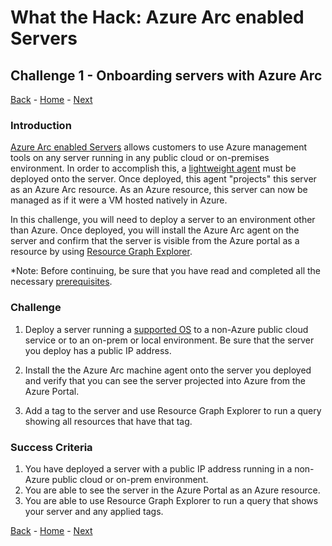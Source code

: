 # What the Hack: Azure Arc enabled Servers 

## Challenge 1 - Onboarding servers with Azure Arc
[Back](challenge00.md) - [Home](../readme.md) - [Next](challenge02.md)

### Introduction

[Azure Arc enabled Servers](https://docs.microsoft.com/en-us/azure/azure-arc/servers/overview) allows customers to use Azure management tools on any server running in any public cloud or on-premises environment. In order to accomplish this, a [lightweight agent](https://docs.microsoft.com/en-us/azure/azure-arc/servers/agent-overview) must be deployed onto the server. Once deployed, this agent "projects" this server as an Azure Arc resource. As an Azure resource, this server can now be managed as if it were a VM hosted natively in Azure. 

In this challenge, you will need to deploy a server to an environment other than Azure. Once deployed, you will install the Azure Arc agent on the server and confirm that the server is visible from the Azure portal as a resource by using [Resource Graph Explorer](https://docs.microsoft.com/en-us/azure/governance/resource-graph/first-query-portal).

*Note: Before continuing, be sure that you have read and completed all the necessary [prerequisites](challenge00.md).

### Challenge

1. Deploy a server running a [supported OS](https://docs.microsoft.com/en-us/azure/azure-arc/servers/agent-overview#supported-operating-systems) to a non-Azure public cloud service or to an on-prem or local environment. Be sure that the server you deploy has a public IP address.

2. Install the the Azure Arc machine agent onto the server you deployed and verify that you can see the server projected into Azure from the Azure Portal.

3. Add a tag to the server and use Resource Graph Explorer to run a query showing all resources that have that tag.

### Success Criteria

1. You have deployed a server with a public IP address running in a non-Azure public cloud or on-prem environment.
2. You are able to see the server in the Azure Portal as an Azure resource.
3. You are able to use Resource Graph Explorer to run a query that shows your server and any applied tags.

[Back](challenge00.md) - [Home](../readme.md) - [Next](challenge02.md)